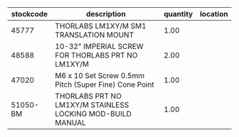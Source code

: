 |stockcode|description|quantity|location|
|---------|-----------|--------|--------|
|45777|THORLABS LM1XY/M SM1 TRANSLATION MOUNT|1.00||
|48588|10-32" IMPERIAL SCREW FOR THORLABS PRT NO LM1XY/M|2.00||
|47020|M6 x 10 Set Screw 0.5mm Pitch (Super Fine) Cone Point|1.00||
|51050-BM|THORLABS PRT NO LM1XY/M STAINLESS LOCKING MOD-BUILD MANUAL|1.00||

